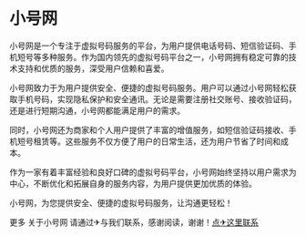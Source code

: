# 小号网

小号网是一个专注于虚拟号码服务的平台，为用户提供电话号码、短信验证码、手机短号等多种服务。作为国内领先的虚拟号码平台之一，小号网拥有稳定可靠的技术支持和优质的服务，深受用户信赖和喜爱。

小号网致力于为用户提供安全、便捷的虚拟号码服务。用户可以通过小号网轻松获取手机号码，实现隐私保护和安全通讯。无论是需要注册社交账号、接收验证码，还是进行短期沟通，小号网都能满足用户的需求。

同时，小号网还为商家和个人用户提供了丰富的增值服务，如短信验证码接收、手机短号租赁等。这些服务不仅方便了用户的日常生活，还为用户节省了时间和成本。

作为一家有着丰富经验和良好口碑的虚拟号码平台，小号网始终坚持以用户需求为中心，不断优化和拓展自身的服务内容，为用户提供更加优质的体验。

小号网，为您提供安全、便捷的虚拟号码服务，让沟通更轻松！

更多 关于小号网 请通过✈与我们联系，感谢阅读，谢谢！[点✈这里联系](https://t.me/jsksbsjsjp)